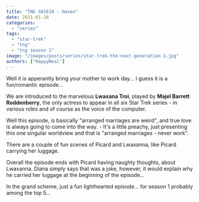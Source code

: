 ```yaml
---
title: "TNG S01E10 - Haven"
date: 2021-01-28
categories: 
  - "series"
tags: 
  - "star-trek"
  - "tng"
  - "tng season 1"
image: "/images/posts/series/star-trek-the-next-generation-1.jpg"
authors: ["HappyNeal"]
---
```


Well it is apperantly bring your mother to work day... I guess it is a fun/romantic episode...

We are introduced to the marvelous **Lwaxana Troi**, played by **Majel Barrett Roddenberry**, the only actress to appear in all six Star Trek series - in various roles and of course as the voice of the computer.

Well this episode, is basically "arranged marriages are weird", and true love is always going to come into the way. - It's a little preachy, just presenting this one singular worldview and that is "arranged marriages - never work".

There are a couple of fun scenes of Picard and Lwaxanna, like Picard carrying her luggage.

Overall the episode ends with Picard having naughty thoughts, about Lwaxanna. Diana simply says that was a joke, however, it would explain why he carried her luggage at the beginning of the episode...

In the grand scheme, just a fun lighthearted episode... for season 1 probably among the top 5...
